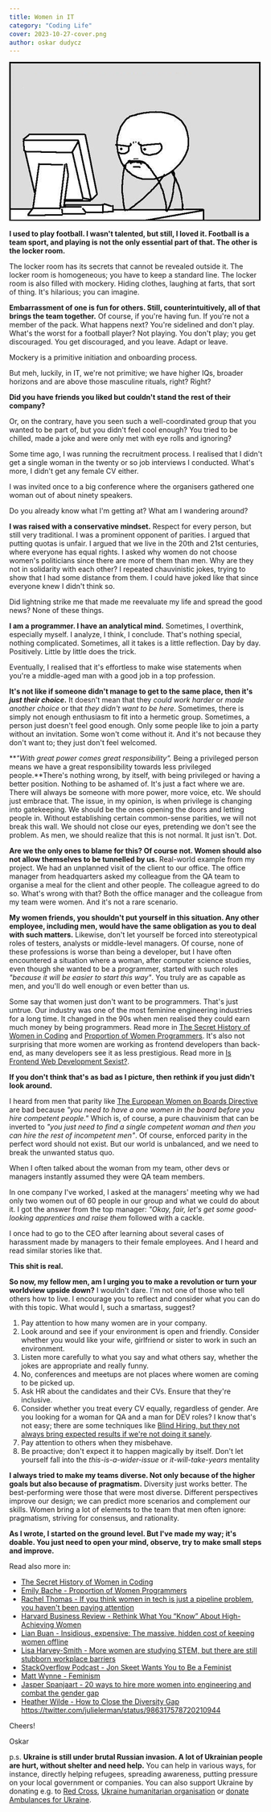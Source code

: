 ```yaml
---
title: Women in IT
category: "Coding Life"
cover: 2023-10-27-cover.png
author: oskar dudycz
---
```


![cover](2023-10-27-cover.png)

**I used to play football. I wasn't talented, but still, I loved it. Football is a team sport, and playing is not the only essential part of that. The other is the locker room.**

The locker room has its secrets that cannot be revealed outside it. The locker room is homogeneous; you have to keep a standard line. The locker room is also filled with mockery. Hiding clothes, laughing at farts, that sort of thing. It's hilarious; you can imagine. 

**Embarrassment of one is fun for others. Still, counterintuitively, all of that brings the team together.** Of course, if you're having fun. If you're not a member of the pack. What happens next? You're sidelined and don't play. What's the worst for a football player? Not playing. You don't play; you get discouraged. You get discouraged, and you leave. Adapt or leave. 

Mockery is a primitive initiation and onboarding process.

But meh, luckily, in IT, we're not primitive; we have higher IQs, broader horizons and are above those masculine rituals, right? Right?

**Did you have friends you liked but couldn't stand the rest of their company?**

Or, on the contrary, have you seen such a well-coordinated group that you wanted to be part of, but you didn't feel cool enough? You tried to be chilled, made a joke and were only met with eye rolls and ignoring?

Some time ago, I was running the recruitment process. I realised that I didn't get a single woman in the twenty or so job interviews I conducted. What's more, I didn't get any female CV either.

I was invited once to a big conference where the organisers gathered one woman out of about ninety speakers.

Do you already know what I'm getting at? What am I wandering around?

**I was raised with a conservative mindset.** Respect for every person, but still very traditional. I was a prominent opponent of parities. I argued that putting quotas is unfair. I argued that we live in the 20th and 21st centuries, where everyone has equal rights. I asked why women do not choose women's politicians since there are more of them than men. Why are they not in solidarity with each other? I repeated chauvinistic jokes, trying to show that I had some distance from them. I could have joked like that since everyone knew I didn't think so. 

Did lightning strike me that made me reevaluate my life and spread the good news? None of these things.

**I am a programmer. I have an analytical mind.** Sometimes, I overthink, especially myself. I analyze, I think, I conclude. That's nothing special, nothing complicated. Sometimes, all it takes is a little reflection. Day by day. Positively. Little by little does the trick.

Eventually, I realised that it's effortless to make wise statements when you're a middle-aged man with a good job in a top profession. 

**It's not like if someone didn't manage to get to the same place, then it's _just their choice_.** It doesn't mean that they _could work harder_ or _made another choice_ or that _they didn't want to be here_. Sometimes, there is simply not enough enthusiasm to fit into a hermetic group. Sometimes, a person just doesn't feel good enough. Only some people like to join a party without an invitation. Some won't come without it. And it's not because they don't want to; they just don't feel welcomed.

**_"With great power comes great responsibility"._ Being a privileged person means we have a great responsibility towards less privileged people.**There's nothing wrong, by itself, with being privileged or having a better position. Nothing to be ashamed of. It's just a fact where we are. There will always be someone with more power, more voice, etc. We should just embrace that. The issue, in my opinion, is when privilege is changing into gatekeeping. We should be the ones opening the doors and letting people in. Without establishing certain common-sense parities, we will not break this wall. We should not close our eyes, pretending we don't see the problem. As men, we should realize that this is not normal. It just isn't. Dot.

**Are we the only ones to blame for this? Of course not. Women should also not allow themselves to be tunnelled by us.** Real-world example from my project. We had an unplanned visit of the client to our office. The office manager from headquarters asked my colleague from the QA team to organise a meal for the client and other people. The colleague agreed to do so. What's wrong with that? Both the office manager and the colleague from my team were women. And it's not a rare scenario.

**My women friends, you shouldn't put yourself in this situation. Any other employee, including men, would have the same obligation as you to deal with such matters.** Likewise, don't let yourself be forced into stereotypical roles of testers, analysts or middle-level managers. Of course, none of these professions is worse than being a developer, but I have often encountered a situation where a woman, after computer science studies, even though she wanted to be a programmer, started with such roles _"because it will be easier to start this way"_. You truly are as capable as men, and you'll do well enough or even better than us.

Some say that women just don't want to be programmers. That's just untrue. Our industry was one of the most feminine engineering industries for a long time. It changed in the 90s when men realised they could earn much money by being programmers. Read more in [The Secret History of Women in Coding](https://www.nytimes.com/2019/02/13/magazine/women-coding-computer-programming.html) and [Proportion of Women Programmers](https://coding-is-like-cooking.info/2017/04/proportion-of-women-programmers/). It's also not surprising that more women are working as frontend developers than back-end, as many developers see it as less prestigious. Read more in [Is Frontend Web Development Sexist?](https://melissamcewen.medium.com/is-frontend-development-sexist-220040c952b1). 

**If you don't think that's as bad as I picture, then rethink if you just didn't look around.**

I heard from men that parity like [The European Women on Boards Directive](https://www.iod.com/resources/blog/inclusion-and-diversity/the-european-women-on-boards-directive-what-it-means-and-why-it-matters/) are bad because _"you need to have a one women in the board before you hire competent people."_ Which is, of course, a pure chauvinism that can be inverted to _"you just need to find a single competent woman and then you can hire the rest of incompetent men"_. Of course, enforced parity in the perfect word should not exist. But our world is unbalanced, and we need to break the unwanted status quo.

When I often talked about the woman from my team, other devs or managers instantly assumed they were QA team members. 

In one company I've worked, I asked at the managers' meeting why we had only two women out of 60 people in our group and what we could do about it. I got the answer from the top manager: _"Okay, fair, let's get some good-looking apprentices and raise them_ followed with a cackle.

I once had to go to the CEO after learning about several cases of harassment made by managers to their female employees. And I heard and read similar stories like that.

**This shit is real.**

**So now, my fellow men, am I urging you to make a revolution or turn your worldview upside down?** I wouldn't dare. I'm not one of those who tell others how to live. I encourage you to reflect and consider what you can do with this topic. What would I, such a smartass, suggest?

1. Pay attention to how many women are in your company.
2. Look around and see if your environment is open and friendly. Consider whether you would like your wife, girlfriend or sister to work in such an environment.
3. Listen more carefully to what you say and what others say, whether the jokes are appropriate and really funny.
4. No, conferences and meetups are not places where women are coming to be picked up.
5. Ask HR about the candidates and their CVs. Ensure that they're inclusive.
6. Consider whether you treat every CV equally, regardless of gender. Are you looking for a woman for QA and a man for DEV roles? I know that's not easy; there are some techniques like [Blind Hiring, but they not always bring expected results if we're not doing it sanely](https://hbr.org/2023/06/when-blind-hiring-advances-dei-and-when-it-doesnt).
7. Pay attention to others when they misbehave.
8. Be proactive; don't expect it to happen magically by itself. Don't let yourself fall into the _this-is-a-wider-issue_ or _it-will-take-years_ mentality

**I always tried to make my teams diverse. Not only because of the higher goals but also because of pragmatism.** Diversity just works better. The best-performing were those that were most diverse. Different perspectives improve our design; we can predict more scenarios and complement our skills. Women bring a lot of elements to the team that men often ignore: pragmatism, striving for consensus, and rationality.

**As I wrote, I started on the ground level. But I've made my way; it's doable. You just need to open your mind, observe, try to make small steps and improve.**

Read also more in:
- [The Secret History of Women in Coding](https://www.nytimes.com/2019/02/13/magazine/women-coding-computer-programming.html)
- [Emily Bache - Proportion of Women Programmers](https://coding-is-like-cooking.info/2017/04/proportion-of-women-programmers/)
- [Rachel Thomas - If you think women in tech is just a pipeline problem, you haven't been paying attention](https://medium.com/tech-diversity-files/if-you-think-women-in-tech-is-just-a-pipeline-problem-you-haven-t-been-paying-attention-cb7a2073b996)
- [Harvard Business Review - Rethink What You “Know” About High-Achieving Women](https://hbr.org/2014/12/rethink-what-you-know-about-high-achieving-women)
- [Lian Buan - Insidious, expensive: The massive, hidden cost of keeping women offline](https://www.rappler.com/newsbreak/in-depth/massive-hidden-cost-keeping-women-offline-digital-gender-divide/)
- [Lisa Harvey-Smith - More women are studying STEM, but there are still stubborn workplace barriers](https://theconversation.com/more-women-are-studying-stem-but-there-are-still-stubborn-workplace-barriers-190839)
- [StackOverflow Podcast - Jon Skeet Wants You to Be a Feminist](https://soundcloud.com/stack-exchange/podcast-123-jon-skeet-wants-you-to-be-a-feminist)
- [Matt Wynne - Feminism](https://mattwynne.net/feminism)
- [Jasper Spanjaart - 20 ways to hire more women into engineering and combat the gender gap](https://totalent.eu/20-ways-to-hire-more-women-into-engineering-and-combat-the-gender-gap/)
- [Heather Wilde - How to Close the Diversity Gap](https://www.youtube.com/watch?v=JQL4doMy73w)
https://twitter.com/julielerman/status/986317578720210944

Cheers!

Oskar

p.s. **Ukraine is still under brutal Russian invasion. A lot of Ukrainian people are hurt, without shelter and need help.** You can help in various ways, for instance, directly helping refugees, spreading awareness, putting pressure on your local government or companies. You can also support Ukraine by donating e.g. to [Red Cross](https://www.icrc.org/pl/donate/ukraine), [Ukraine humanitarian organisation](https://savelife.in.ua/pl/donate/) or [donate Ambulances for Ukraine](https://www.gofundme.com/f/help-to-save-the-lives-of-civilians-in-a-war-zone).
